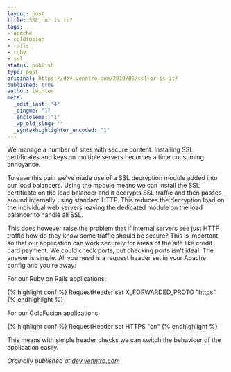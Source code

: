 ```yaml
---
layout: post
title: SSL, or is it?
tags:
- apache
- coldfusion
- rails
- ruby
- ssl
status: publish
type: post
original: https://dev.venntro.com/2010/06/ssl-or-is-it/
published: true
author: iwinter
meta:
  _edit_last: "4"
  _pingme: "1"
  _encloseme: "1"
  _wp_old_slug: ""
  _syntaxhighlighter_encoded: "1"
---
```

<p>We manage a number of sites with secure content. Installing SSL certificates and keys on multiple servers becomes a time consuming annoyance.</p>

<p>To ease this pain we've made use of a SSL decryption module added into our load balancers. Using the module means we can install the SSL certificate on the load balancer and it decrypts SSL traffic and then passes around internally using standard HTTP. This reduces the decryption load on the individual web servers leaving the dedicated module on the load balancer to handle all SSL.</p>

<p>This does however raise the problem that if internal servers see just HTTP traffic how do they know some traffic should be secure? This is important so that our application can work securely for areas of the site like credit card payment. We could check ports, but checking ports isn't ideal. The answer is simple. All you need is a request header set in your Apache config and you're away:</p>

<p>For our Ruby on Rails applications:</p>

{% highlight conf %}
RequestHeader set X_FORWARDED_PROTO "https"
{% endhighlight %}

<p>For our ColdFusion applications:</p>

{% highlight conf %}
RequestHeader set HTTPS "on"
{% endhighlight %}

<p>This means with simple header checks we can switch the behaviour of the application easily.</p>

<em>Orginally published at <a href="{{ page.original }}">dev.venntro.com</a></em>
